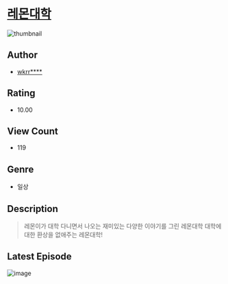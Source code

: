 # [레몬대학](https://comic.naver.com/bestChallenge/list?titleId=811390)
![thumbnail](https://image-comic.pstatic.net/user_contents_data/challenge_comic/2023/05/25/354163/upload_3546926874542485604_480x623.jpeg)

## Author
- [wkrr****](https://comic.naver.com/artistTitle?id=354163)

## Rating
- 10.00

## View Count
- 119

## Genre
- 일상

## Description
> 레몬이가 대학 다니면서 나오는 재미있는 다양한 이야기를 그린 레몬대학 대학에 대한 환상을 없애주는 레몬대학!


## Latest Episode
![image](https://image-comic.pstatic.net/user_contents_data/challenge_comic/2023/05/25/354163/upload_7076674979453036131.jpeg)
